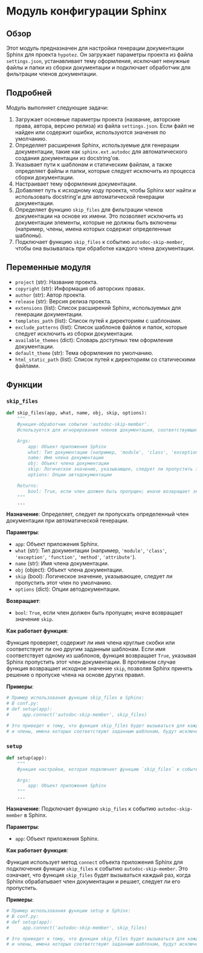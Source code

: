 # Модуль конфигурации Sphinx

## Обзор

Этот модуль предназначен для настройки генерации документации Sphinx для проекта `hypotez`. Он загружает параметры проекта из файла `settings.json`, устанавливает тему оформления, исключает ненужные файлы и папки из сборки документации и подключает обработчик для фильтрации членов документации.

## Подробней

Модуль выполняет следующие задачи:

1.  Загружает основные параметры проекта (название, авторские права, автора, версию релиза) из файла `settings.json`. Если файл не найден или содержит ошибки, используются значения по умолчанию.
2.  Определяет расширения Sphinx, используемые для генерации документации, такие как `sphinx.ext.autodoc` для автоматического создания документации из docstring'ов.
3.  Указывает пути к шаблонам и статическим файлам, а также определяет файлы и папки, которые следует исключить из процесса сборки документации.
4.  Настраивает тему оформления документации.
5.  Добавляет путь к исходному коду проекта, чтобы Sphinx мог найти и использовать docstring'и для автоматической генерации документации.
6.  Определяет функцию `skip_files` для фильтрации членов документации на основе их имени. Это позволяет исключить из документации элементы, которые не должны быть включены (например, члены, имена которых содержат определенные шаблоны).
7.  Подключает функцию `skip_files` к событию `autodoc-skip-member`, чтобы она вызывалась при обработке каждого члена документации.

## Переменные модуля

-   `project` (str): Название проекта.
-   `copyright` (str): Информация об авторских правах.
-   `author` (str): Автор проекта.
-   `release` (str): Версия релиза проекта.
-   `extensions` (list): Список расширений Sphinx, используемых для генерации документации.
-   `templates_path` (list): Список путей к директориям с шаблонами.
-   `exclude_patterns` (list): Список шаблонов файлов и папок, которые следует исключить из сборки документации.
-   `available_themes` (dict): Словарь доступных тем оформления документации.
-   `default_theme` (str): Тема оформления по умолчанию.
-   `html_static_path` (list): Список путей к директориям со статическими файлами.

## Функции

### `skip_files`

```python
def skip_files(app, what, name, obj, skip, options):
    """
    Функция-обработчик события 'autodoc-skip-member'.
    Используется для игнорирования членов документации, соответствующих определённым шаблонам.

    Args:
        app: Объект приложения Sphinx
        what: Тип документации (например, 'module', 'class', 'exception', 'function', 'method', 'attribute')
        name: Имя члена документации
        obj: Объект члена документации
        skip: Логическое значение, указывающее, следует ли пропустить этот член по умолчанию
        options: Опции автодокументации

    Returns:
        bool: True, если член должен быть пропущен; иначе возвращает значение `skip`
    """
    ...
```

**Назначение**: Определяет, следует ли пропускать определенный член документации при автоматической генерации.

**Параметры**:

*   `app`: Объект приложения Sphinx.
*   `what` (str): Тип документации (например, `'module'`, `'class'`, `'exception'`, `'function'`, `'method'`, `'attribute'`).
*   `name` (str): Имя члена документации.
*   `obj` (object): Объект члена документации.
*   `skip` (bool): Логическое значение, указывающее, следует ли пропустить этот член по умолчанию.
*   `options` (dict): Опции автодокументации.

**Возвращает**:

*   `bool`: `True`, если член должен быть пропущен; иначе возвращает значение `skip`.

**Как работает функция**:

Функция проверяет, содержит ли имя члена круглые скобки или соответствует ли оно другим заданным шаблонам. Если имя соответствует одному из шаблонов, функция возвращает `True`, указывая Sphinx пропустить этот член документации. В противном случае функция возвращает исходное значение `skip`, позволяя Sphinx принять решение о пропуске члена на основе других правил.

**Примеры**:

```python
# Пример использования функции skip_files в Sphinx:
# В conf.py:
# def setup(app):
#     app.connect('autodoc-skip-member', skip_files)

# Это приведет к тому, что функция skip_files будет вызываться для каждого члена документации,
# и члены, имена которых соответствуют заданным шаблонам, будут исключены из документации.
```

### `setup`

```python
def setup(app):
    """
    Функция настройки, которая подключает функцию `skip_files` к событию `autodoc-skip-member`.

    Args:
        app: Объект приложения Sphinx
    """
    ...
```

**Назначение**: Подключает функцию `skip_files` к событию `autodoc-skip-member` в Sphinx.

**Параметры**:

*   `app`: Объект приложения Sphinx.

**Как работает функция**:

Функция использует метод `connect` объекта приложения Sphinx для подключения функции `skip_files` к событию `autodoc-skip-member`. Это означает, что функция `skip_files` будет вызываться каждый раз, когда Sphinx обрабатывает член документации и решает, следует ли его пропустить.

**Примеры**:

```python
# Пример использования функции setup в Sphinx:
# В conf.py:
# def setup(app):
#     app.connect('autodoc-skip-member', skip_files)

# Это приведет к тому, что функция skip_files будет вызываться для каждого члена документации,
# и члены, имена которых соответствуют заданным шаблонам, будут исключены из документации.